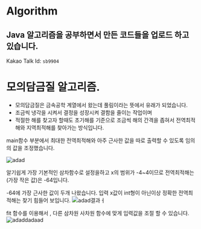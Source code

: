 # Algorithm

## Java 알고리즘을 공부하면서 만든 코드들을 업로드 하고 있습니다.

Kakao Talk Id: 
`sb9904`


# 모의담금질 알고리즘.

* 모의담금질은 금속공학 계열에서 왔는데 풀림이라는 뜻에서 유래가 되었습니다. 
* 조금씩 냉각을 시켜서 결정을 성장시켜 결함을 줄이는 작업이며 
* 적절한 해를 찾고자 할때도 초기해를 기준으로 조금씩 해의 간격을 좁혀서 전역최적해와 지역최적해를 찾아가는 방식입니다.

main함수 부분에서 최대한 전역최적해와 아주 근사한 값을 따로 출력할 수 있도록 임의의 값을 조정했습니다.


![adad](https://user-images.githubusercontent.com/80373000/121349066-13247100-c964-11eb-9b69-37c5a0b677e2.JPG)


알기쉽게 가장 기본적인 삼차함수로 설정을하고 x의 범위가 -4~4이므로 전역최적해는(가장 작은 값)은 -64입니다.

-64에 가장 근사한 값이 두개 나왔습니다. 입력 x값이 int형이 아닌이상 정확한 전역최적해는 찾기 힘들어 보입니다.
![adad결과ㅓ](https://user-images.githubusercontent.com/80373000/121349940-06544d00-c965-11eb-9590-53de462443d3.JPG)


fit 함수를 이용해서 , 다른 삼차원 사차원 함수에 맞게 입력값을 조절 할 수 있습니다.
![adaddadaad](https://user-images.githubusercontent.com/80373000/121349928-048a8980-c965-11eb-97f4-9ebb2cc7d670.JPG)
